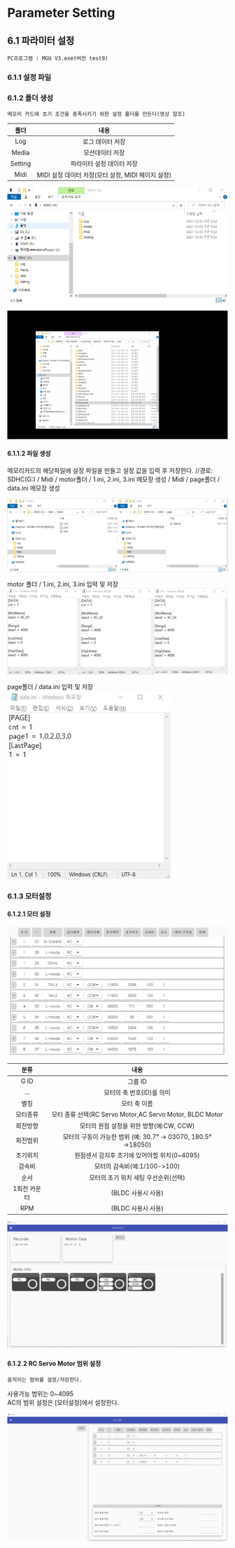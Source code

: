 # Parameter Setting
## 6.1 파라미터 설정
    PC프로그램 : MGU V3.exe(버전 test9)
### 6.1.1 설정 파일
### 6.1.2 폴더 생성
    메모리 카드에 초기 조건을 충족시키기 위한 설정 폴더를 만든다(영상 참조)

|폴더|내용|
|:-:|:-:|
|Log|로그 데이터 저장|
|Media|모션데이터 저장|
|Setting|파라미터 설정 데이터 저장|
|Midi|MIDI 설정 데이터 저장(모터 설정, MIDI 페이지 설정)


![폴더](06/6_1_1.png)


![프로그램 실행](06/6_1_2.gif)


#### 6.1.1.2 파일 생성
메모리카드의 해당파일에 설정 파일을 만들고 설정 값을 입력 후 저장한다.
//경로: SDHC(G:)
/ Midi / motor폴더 / 1.ini, 2.ini, 3.ini 메모장 생성
/ Midi / page폴더 / data.ini 메모장 생성


![폴더1](06/6_1_1_2_1.png)



motor 폴더 / 1.ini, 2.ini, 3.ini 입력 및 저장
![폴더2](06/6_1_1_2_2.png)


page폴더 / data.ini 입력 및 저장<br>
![폴더3](06/6_1_1_2_3.png)

### 6.1.3 모터설정
#### 6.1.2.1 모터 설정

![모터설정1](06/6_1_2_1.png)

|분류|내용|
|:---:|:---:|
|G ID|그룹 ID|
|...|모터의 축 번호(ID)를 의미|
|별칭|모터 축 이름|
|모터종류|모터 종류 선택(RC Servo Motor,AC Servo Motor, BLDC Motor|
|회전방향|모터의 원점 설정을 위한 방향(예:CW, CCW)|
|회전범위|모터의 구동이 가능한 범위 (예: 30.7° → 03070, 180.5° →18050)|
|초기위치|원점센서 감지후 초기에 있어야할 위치(0~4095)|
|감속비|모터의 감속비(예:1/100->100)|
|순서|모터의 초기 위치 세팅 우선순위(선택)|
|1회전 카운터|(BLDC 사용시 사용)|
|RPM|(BLDC 사용시 사용)|

![모터설정2](06/6_1_2_1_1.gif)

#### 6.1.2.2 RC Servo Motor 범위 설정
    움직이는 범위를 설정/저장한다.

사용가능 범위는 0~4095<br>
AC의 범위 설정은 [모터설정]에서 설정한다.

![범위 설정](06/6_1_2_2_1.gif)








